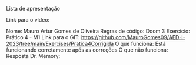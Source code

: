 Lista de apresentação

Link para o vídeo: 

Nome: Mauro Artur Gomes de Oliveira 
Regras de código: Doom 3 
Exercício: Prático 4 - M1
Link para o GIT: https://github.com/MauroGomes09/AED-I-2023/tree/main/Exercises/Pratica4Corrigida
O que funciona: Está funcionando corretamente após as correções
O que não funciona: 
Resposta Dr. Memory: 

